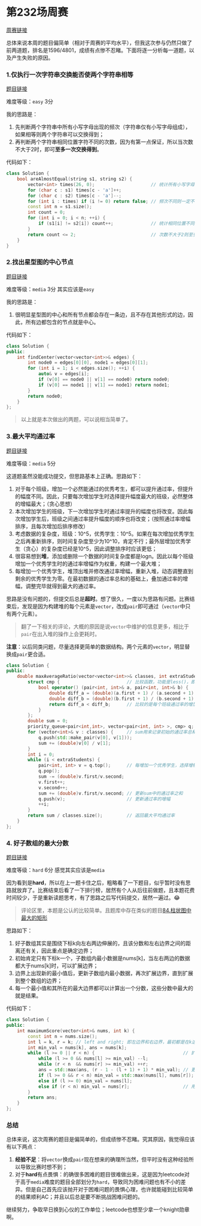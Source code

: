 # 第232场周赛

[周赛链接](https://leetcode-cn.com/contest/weekly-contest-232/)

总体来说本周的题目偏简单（相对于周赛的平均水平），但我这次参与仍然只做了前两道题，排名是1596/4801，成绩有点惨不忍睹。下面将逐一分析每一道题，以及产生失败的原因。

### 1.仅执行一次字符串交换能否使两个字符串相等

[题目链接](https://leetcode-cn.com/problems/check-if-one-string-swap-can-make-strings-equal/)

难度等级：`easy` 3分

我的思路是：
1. 先判断两个字符串中所有小写字母出现的频次（字符串仅有小写字母组成），如果相等则两个字符串可以交换得到；
2. 再判断两个字符串相同位置字符不同的次数，因为有第一点保证，所以当次数不大于2时，即可**至多一次交换得到**。

代码如下：
``` cpp
class Solution {
    bool areAlmostEqual(string s1, string s2) {
        vector<int> times(26, 0);                     // 统计所有小写字母频次
        for (char c : s1) times[c - 'a']++;
        for (char c : s2) times[c - 'a']--;
        for (int i : times) if (i != 0) return false; // 频次不同则一定不能变换得到
        const int n = s1.size();
        int count = 0;
        for (int i = 0; i < n; ++i) {
            if (s1[i] != s2[i]) count++;              // 统计相同位置不同字符的数目
        }
        return count <= 2;                            // 次数不大于2则至多一次交换可得到
    }
}
```

### 2.找出星型图的中心节点

[题目链接](https://leetcode-cn.com/problems/find-center-of-star-graph/)

难度等级：`media` 3分 其实应该是`easy`

我的思路是：
1. 很明显星型图的中心和所有节点都会存在一条边，且不存在其他形式的边，因此，所有边都包含的节点就是中心。

代码如下：
``` cpp
class Solution {
public:
    int findCenter(vector<vector<int>>& edges) {
        int node0 = edges[0][0], node1 = edges[0][1];
        for (int i = 1; i < edges.size(); ++i) {
            auto& v = edges[i];
            if (v[0] == node0 || v[1] == node0) return node0;
            if (v[0] == node1 || v[1] == node1) return node1;
        }
        return node0;
    }
};
```

> 以上就是本次做出的两题，可以说相当简单了。

### 3.最大平均通过率

[题目链接](https://leetcode-cn.com/problems/maximum-average-pass-ratio/)

难度等级：`media` 5分

这道题虽然没能成功提交，但思路基本上正确。思路如下：
1. 对于每个班级，增加一个必然能通过的优秀考生，都可以提升通过率，但提升的幅度不同。因此，只要每次增加学生时选择提升幅度最大的班级，必然整体的增幅最大；（贪心思想）
2. 本次增加学生的班级，下一次增加学生时通过率提升的幅度也将改变。因此每次增加学生后，班级之间通过率提升幅度的顺序也将改变；（按照通过率增幅排序，且每次增加后排序修改）
3. 考虑数据的复杂度，班级：10^5，优秀学生：10^5。如果在每次增加优秀学生之后再重新排序，则时间复杂度至少为10^10，肯定不行；最外层增加优秀学生（贪心）的复杂度已经是10^5，因此调整排序时应该更低；
4. 很容易想到**堆**，添加或删除一个数据的时间复杂度都是logn。因此以每个班级增加一个优秀学生时的通过率增幅作为权重，构建一个最大堆；
5. 每增加一个优秀学生，堆顶出堆并修改通过率增幅，重新入堆，动态调整直到剩余的优秀学生为零。在最初数据的通过率总和的基础上，叠加通过率的增幅，调整完毕就得到最大的通过率。

思路是没有问题的，但提交后总是**超时**。想了很久，一度以为思路有问题。比赛结束后，发现是因为构建堆的每个元素是`vector`，改成`pair`即可通过（`vector`中只有两个元素）。

> 翻了一下相关的评论，大概的原因是说`vector`中维护的信息更多，相比于`pair`在出入堆的操作上会更耗时。

**注意**：以后同类问题，尽量选择更简单的数据结构。两个元素的`vector`，明显替换成`pair`更合适。

``` cpp
class Solution {
public:
    double maxAverageRatio(vector<vector<int>>& classes, int extraStudents) {
        struct cmp {                         // 比较函数，功能是less()，即a < b时返回true
            bool operator() (pair<int, int>& a, pair<int, int>& b) {
                double diff_a = (double)(a.first + 1) / (a.second + 1) - (double)a.first / a.second;
                double diff_b = (double)(b.first + 1) / (b.second + 1) - (double)b.first / b.second;
                return diff_a < diff_b;      // 比较的是每个班级通过率的增加幅度
            }
        };
        double sum = 0;
        priority_queue<pair<int,int>, vector<pair<int, int> >, cmp> q; // 优先队列默认是最大堆，默认函数为less
        for (vector<int>& v : classes) {     // sum用来记录初始的通过率总和
            q.push(std::make_pair(v[0], v[1]));
            sum += (double)v[0] / v[1];
        }
        int i = 0;
        while (i < extraStudents) {
            pair<int, int> v = q.top();      // 每增加一个优秀学生，选择增幅最大的班级，即堆顶出堆
            q.pop();
            sum -= (double)v.first/v.second;
            v.first++;
            v.second++;
            sum += (double)v.first/v.second; // 更新sum中的通过率之和
            q.push(v);                       // 更新通过率的增幅
            ++i;
        }
        return sum / classes.size();         // 返回最大平均通过率
    }
};
```

### 4. 好子数组的最大分数

[题目链接](https://leetcode-cn.com/problems/maximum-score-of-a-good-subarray/)

难度等级：`hard` 6分 感觉其实应该是`media`

因为看到是**hard**，所以在上一题卡住之后，粗略看了一下题目，似乎暂时没有思路就放弃了。比赛结束后看了一下排行榜，居然有个人从后往前做题，且本题花费时间较少，于是重新读题思考，有了思路之后写代码提交，居然一遍过。😂

> 评论区里，本题是公认的比较简单。且题库中存在类似的题目[84.柱状图中最大的矩形](https://leetcode-cn.com/problems/largest-rectangle-in-histogram/)

思路如下：
1. 好子数组其实是围绕下标k向左右两边伸展的，且该分数和左右边界之间的距离还有关，因此重点是确定边界；
2. 初始肯定只有下标k一个，子数组内最小数据是nums[k]，当左右两边的数据都大于nums[k]时，可以扩展边界；
3. 边界上出现新的最小值后，更新子数组内最小数据，再次扩展边界，直到扩展到整个数组的边界；
4. 每一个最小值和其所在的最大边界都可以计算出一个分数，这些分数中最大的就是结果。

代码如下：
``` cpp
class Solution {
public:
    int maximumScore(vector<int>& nums, int k) {
        const int n = nums.size();
        int l = k, r = k; // left and right; 即左边界和右边界，最初都是在k这个位置
        int min_val = nums[k], ans = nums[k];
        while (l >= 0 || r < n) {                                 // 扩展的终点：整个数组的边界
            while (l >= 0 && nums[l] >= min_val) --l;
            while (r < n  && nums[r] >= min_val) ++r;
            ans = std::max(ans, (r - 1 - (l + 1) + 1) * min_val); // 更新最大的分数
            if (l >= 0 && r < n) min_val = std::max(nums[l], nums[r]);
            else if (l >= 0) min_val = nums[l];
            else if (r < n) min_val = nums[r];                    // 用边界上更小的值来更新最小值
        }
        return ans;
    }
};
```

### 总结

总体来说，这次周赛的题目是偏简单的，但成绩惨不忍睹。究其原因，我觉得应该有以下两点：
1. **经验不足**：将`vector`换成`pair`现在想来的确理所当然，但平时没有这种经验所以导致比赛时想不到；
2. 对于**hard**有点畏惧：的确很多困难的题目很难做出来，这是因为leetcode对于高于`media`难度的题目全部划分为`hard`，导致同为困难问题也有不小的差异。但是自己首先应该抛开对于困难问题的畏惧心理，也许就能碰到比较简单的结果顺利AC；并且以后总是要不断挑战困难问题的。

继续努力，争取早日换到心仪的工作单位；leetcode也想至少拿一个knight勋章啊。
